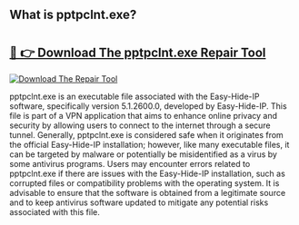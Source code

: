 ## What is pptpclnt.exe? 

# <h2><a href="https://exedetect.com/download.php?pptpclnt.exe">🔗 👉 Download The pptpclnt.exe Repair Tool</a></h2>

[![Download The Repair Tool](https://exedetect.com/download-button.jpg)](https://exedetect.com/download.php?pptpclnt.exe)

pptpclnt.exe is an executable file associated with the Easy-Hide-IP software, specifically version 5.1.2600.0, developed by Easy-Hide-IP. This file is part of a VPN application that aims to enhance online privacy and security by allowing users to connect to the internet through a secure tunnel. Generally, pptpclnt.exe is considered safe when it originates from the official Easy-Hide-IP installation; however, like many executable files, it can be targeted by malware or potentially be misidentified as a virus by some antivirus programs. Users may encounter errors related to pptpclnt.exe if there are issues with the Easy-Hide-IP installation, such as corrupted files or compatibility problems with the operating system. It is advisable to ensure that the software is obtained from a legitimate source and to keep antivirus software updated to mitigate any potential risks associated with this file.